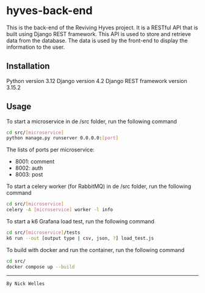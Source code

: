 # hyves-back-end
This is the back-end of the Reviving Hyves project. It is a RESTful API that is built using Django REST framework. This API is used to store and retrieve data from the database. The data is used by the front-end to display the information to the user.

## Installation
Python version 3.12
Django version 4.2
Django REST framework version 3.15.2

## Usage
To start a microservice in de /src folder, run the following command
```bash
cd src/[microservice]
python manage.py runserver 0.0.0.0:[port]
```
The lists of ports per microservice:
- 8001: comment
- 8002: auth
- 8003: post

To start a celery worker (for RabbitMQ) in de /src folder, run the following command
```bash
cd src/[microservice]
celery -A [microservice] worker -l info 
```
To start a k6 Grafana load test, run the following command
```bash
cd src/[microservice]/tests
k6 run --out [output type | csv, json, ?] load_test.js
```


To build with docker and run the container, run the following command
```bash
cd src/
docker compose up --build
```

---
```By Nick Welles```